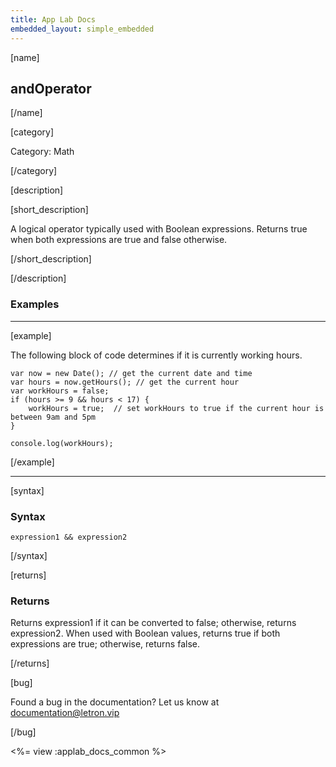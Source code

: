 ```yaml
---
title: App Lab Docs
embedded_layout: simple_embedded
---
```


[name]

## andOperator

[/name]


[category]

Category: Math

[/category]

[description]

[short_description]

A logical operator typically used with Boolean expressions. Returns true when both expressions are true and false otherwise.

[/short_description]

[/description]

### Examples
____________________________________________________

[example]

The following block of code determines if it is currently working hours.


```
var now = new Date(); // get the current date and time
var hours = now.getHours(); // get the current hour
var workHours = false;
if (hours >= 9 && hours < 17) {
    workHours = true;  // set workHours to true if the current hour is between 9am and 5pm
}

console.log(workHours);
```

[/example]

____________________________________________________

[syntax]

### Syntax

```
expression1 && expression2
```

[/syntax]

[returns]

### Returns
Returns expression1 if it can be converted to false; otherwise, returns expression2.
When used with Boolean values, returns true if both expressions are true; otherwise, returns false.

[/returns]

[bug]

Found a bug in the documentation? Let us know at documentation@letron.vip

[/bug]

<%= view :applab_docs_common %>
